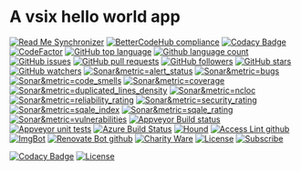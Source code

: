 # A vsix hello world app

<!--BadgesSTART-->
<!-- Powered by https://github.com/GregTrevellick/ReadMeSynchronizer -->
[![Read Me Synchronizer](https://img.shields.io/badge/-powered%20by%20ReadMeSynchronizer-brightgreen.svg)](https://github.com/GregTrevellick/ReadMeSynchronizer)
[![BetterCodeHub compliance](https://bettercodehub.com/edge/badge/GregTrevellick/HelloWorldVsixCommandButton?branch=master)](https://bettercodehub.com/results/GregTrevellick/HelloWorldVsixCommandButton)
[![Codacy Badge](https://api.codacy.com/project/badge/Grade/9bd4afcff4a544c8bd64757f0c3a1e5a)](https://www.codacy.com/project/gtrevellick/HelloWorldVsixCommandButton/dashboard?utm_source=github.com&amp;utm_medium=referral&amp;utm_content=GregTrevellick/HelloWorldVsixCommandButton&amp;utm_campaign=Badge_Grade_Dashboard)
 [![CodeFactor](https://www.codefactor.io/repository/github/GregTrevellick/HelloWorldVsixCommandButton/badge)](https://www.codefactor.io/repository/github/GregTrevellick/HelloWorldVsixCommandButton)
    [![GitHub top language](https://img.shields.io/github/languages/top/GregTrevellick/HelloWorldVsixCommandButton.svg)](https://github.com/GregTrevellick/HelloWorldVsixCommandButton)
[![Github language count](https://img.shields.io/github/languages/count/GregTrevellick/HelloWorldVsixCommandButton.svg)](https://github.com/GregTrevellick/HelloWorldVsixCommandButton)
[![GitHub issues](https://img.shields.io/github/issues-raw/GregTrevellick/HelloWorldVsixCommandButton.svg)](https://github.com/GregTrevellick/HelloWorldVsixCommandButton/issues)
[![GitHub pull requests](https://img.shields.io/github/issues-pr-raw/GregTrevellick/HelloWorldVsixCommandButton.svg)](https://github.com/GregTrevellick/HelloWorldVsixCommandButton/pulls)
[![GitHub followers](https://img.shields.io/github/followers/GregTrevellick.svg)](https://github.com/GregTrevellick/HelloWorldVsixCommandButton/followers)
[![GitHub stars](https://img.shields.io/github/stars/GregTrevellick/HelloWorldVsixCommandButton.svg)](https://github.com/GregTrevellick/HelloWorldVsixCommandButton/stars)
[![GitHub watchers](https://img.shields.io/github/watchers/GregTrevellick/HelloWorldVsixCommandButton.svg)](https://github.com/GregTrevellick/HelloWorldVsixCommandButton/watchers)
[![Sonar&metric=alert_status](https://sonarcloud.io/api/project_badges/measure?project=HelloWorldVsixCommandButton&metric=alert_status)](https://sonarcloud.io/dashboard?id=HelloWorldVsixCommandButton)
[![Sonar&metric=bugs](https://sonarcloud.io/api/project_badges/measure?project=HelloWorldVsixCommandButton&metric=bugs)](https://sonarcloud.io/component_measures?id=HelloWorldVsixCommandButton&metric=bugs)
[![Sonar&metric=code_smells](https://sonarcloud.io/api/project_badges/measure?project=HelloWorldVsixCommandButton&metric=code_smells)](https://sonarcloud.io/component_measures?id=HelloWorldVsixCommandButton&metric=code_smells)
[![Sonar&metric=coverage](https://sonarcloud.io/api/project_badges/measure?project=HelloWorldVsixCommandButton&metric=coverage)](https://sonarcloud.io/component_measures?id=HelloWorldVsixCommandButton&metric=Coverage)
[![Sonar&metric=duplicated_lines_density](https://sonarcloud.io/api/project_badges/measure?project=HelloWorldVsixCommandButton&metric=duplicated_lines_density)](https://sonarcloud.io/component_measures?id=HelloWorldVsixCommandButton&metric=duplicated_lines)
[![Sonar&metric=ncloc](https://sonarcloud.io/api/project_badges/measure?project=HelloWorldVsixCommandButton&metric=ncloc)](https://sonarcloud.io/component_measures?id=HelloWorldVsixCommandButton&metric=ncloc)
[![Sonar&metric=reliability_rating](https://sonarcloud.io/api/project_badges/measure?project=HelloWorldVsixCommandButton&metric=reliability_rating)](https://sonarcloud.io/component_measures?id=HelloWorldVsixCommandButton&metric=reliability_rating)
[![Sonar&metric=security_rating](https://sonarcloud.io/api/project_badges/measure?project=HelloWorldVsixCommandButton&metric=security_rating)](https://sonarcloud.io/component_measures?id=HelloWorldVsixCommandButton&metric=security_rating)
[![Sonar&metric=sqale_index](https://sonarcloud.io/api/project_badges/measure?project=HelloWorldVsixCommandButton&metric=sqale_index)](https://sonarcloud.io/component_measures?id=HelloWorldVsixCommandButton&metric=sqale_index)
[![Sonar&metric=sqale_rating](https://sonarcloud.io/api/project_badges/measure?project=HelloWorldVsixCommandButton&metric=sqale_rating)](https://sonarcloud.io/component_measures?id=HelloWorldVsixCommandButton&metric=sqale_rating)
[![Sonar&metric=vulnerabilities](https://sonarcloud.io/api/project_badges/measure?project=HelloWorldVsixCommandButton&metric=vulnerabilities)](https://sonarcloud.io/component_measures?id=HelloWorldVsixCommandButton&metric=vulnerabilities)
[![Appveyor Build status](https://ci.appveyor.com/api/projects/status/d2ovw4fbrqic3ac4?svg=true)](https://ci.appveyor.com/project/GregTrevellick/HelloWorldVsixCommandButton)
[![Appveyor unit tests](https://img.shields.io/appveyor/tests/GregTrevellick/HelloWorldVsixCommandButton.svg)](https://ci.appveyor.com/project/GregTrevellick/HelloWorldVsixCommandButton/build/tests)
[![Azure Build Status](https://gregtrevellick.visualstudio.com/HelloWorldVsixCommandButton/_apis/build/status/HelloWorldVsixCommandButton)](https://gregtrevellick.visualstudio.com/HelloWorldVsixCommandButton/_build/latest?definitionId=40)
[![Hound](https://img.shields.io/badge/hound_ci-checked-brightgreen.svg)](https://houndci.com/)
[![Access Lint github](https://img.shields.io/badge/a11y-checked-brightgreen.svg)](https://www.accesslint.com)
[![ImgBot](https://img.shields.io/badge/images-optimized-brightgreen.svg)](https://imgbot.net/)
[![Renovate Bot github](https://img.shields.io/badge/renovatebot-checked-brightgreen.svg)](https://renovatebot.com/)
[![Charity Ware](https://img.shields.io/badge/charity%20ware-thank%20you-brightgreen.svg)](https://github.com/GregTrevellick/MiscellaneousArtefacts/wiki/Charity-Ware)
[![License](https://img.shields.io/github/license/gittools/gitlink.svg)](/LICENSE.txt)
[![Subscribe](https://img.shields.io/badge/subscribe%20to%20receive%20notificatons-grey.svg)](https://github.com/GregTrevellick/HelloWorldVsixCommandButton/subscription)
 
<!--BadgesEND-->

[![Codacy Badge](https://api.codacy.com/project/badge/Grade/694ce6ccec4a4390af36fe4d3f754c33)](https://app.codacy.com/app/gtrevellick/HelloWorldVsixCommandButton?utm_source=github.com&utm_medium=referral&utm_content=GregTrevellick/HelloWorldVsixCommandButton&utm_campaign=Badge_Grade_Dashboard)
[![License](https://img.shields.io/github/license/gittools/gitlink.svg)](/LICENSE.txt)